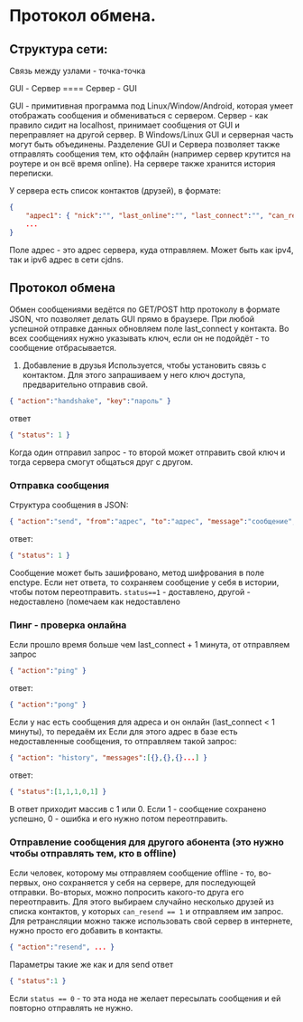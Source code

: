 Протокол обмена.
===============================

## Структура сети:
Связь между узлами - точка-точка

GUI - Сервер ==== Сервер - GUI

GUI - примитивная программа под Linux/Window/Android, которая умеет отображать сообщения и обмениваться с сервером.
Сервер - как правило сидит на localhost, принимает сообщения от GUI и переправляет на другой сервер.
В Windows/Linux GUI и серверная часть могут быть объединены.
Разделение GUI и Сервера позволяет также отправлять сообщения тем, кто оффлайн (например сервер крутится на роутере и он всё время online).
На сервере также хранится история переписки.

У сервера есть список контактов (друзей), в формате:
```json
{
	"адрес1": { "nick":"", "last_online":"", "last_connect":"", "can_resend":1, "key":"", "other_info":... }
	...
}
```
Поле адрес - это адрес сервера, куда отправляем. Может быть как ipv4, так и ipv6 адрес в сети cjdns.


## Протокол обмена
Обмен сообщениями ведётся по GET/POST http протоколу в формате JSON, что позволяет делать GUI прямо в браузере.
При любой успешной отправке данных обновляем поле last_connect у контакта.
Во всех сообщениях нужно указывать ключ, если он не подойдёт - то сообщение отбрасывается.

1. Добавление в друзья
Используется, чтобы установить связь с контактом. Для этого запрашиваем у него ключ доступа, предварительно отправив свой.
```json
{ "action":"handshake", "key":"пароль" }
```
ответ
```json
{ "status": 1 }
```
Когда один отправил запрос - то второй может отправить свой ключ и тогда сервера смогут общаться друг с другом.

### Отправка сообщения

Структура сообщения в JSON:

```json
{ "action":"send", "from":"адрес", "to":"адрес", "message":"сообщение", "timestamp":"время", "enctype":"", "key":"" }
```
ответ:
```json
{ "status": 1 }
```
Сообщение может быть зашифровано, метод шифрования в поле enctype.
Если нет ответа, то сохраняем сообщение у себя в истории, чтобы потом переотправить.
`status==1` - доставлено, другой - недоставлено (помечаем как недоставлено

### Пинг - проверка онлайна

Если прошло время больше чем last_connect + 1 минута, от отправляем запрос

```json
{ "action":"ping" }
```
ответ:
```json
{ "action":"pong" }
```

Если у нас есть сообщения для адреса и он онлайн (last_connect < 1 минуты), то передаём их
Если для этого адрес в базе есть недоставленные сообщения, то отправляем такой запрос:

```json
{ "action": "history", "messages":[{},{},{}...] }
```
ответ:
```json
{ "status":[1,1,1,0,1] }
```
В ответ приходит массив с 1 или 0. Если 1 - сообщение сохранено успешно, 0 - ошибка и его нужно потом переотправить.

### Отправление сообщения для другого абонента (это нужно чтобы отправлять тем, кто в offline)

Если человек, которому мы отправляем сообщение offline - то, во-первых, оно сохраняется у себя на сервере, для последующей отправки.
Во-вторых, можно попросить какого-то друга его переотправить. Для этого выбираем случайно несколько друзей из списка контактов, у которых `can_resend == 1` и отправляем им запрос.
Для ретрансляции можно также использовать свой сервер в интернете, нужно просто его добавить в контакты.

```json
{ "action":"resend", ... }
```
Параметры такие же как и для send
ответ
```json
{ "status":1 }
```
Если `status == 0` - то эта нода не желает пересылать сообщения и ей повторно отправлять не нужно.
